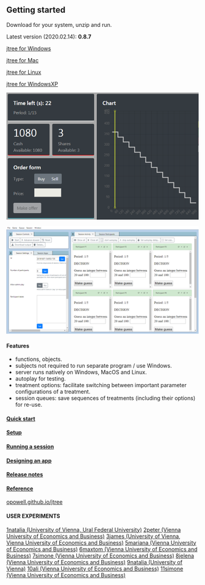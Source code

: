 ## Getting started
Download for your system, unzip and run.

Latest version (2020.02.14): **0.8.7**

<a href='https://github.com/opowell/jtree/releases/latest/download/jtree-0.8.7-win.zip'>jtree for Windows</a>

<a href='https://github.com/opowell/jtree/releases/latest/download/jtree-0.8.7-macos.zip'>jtree for Mac</a>

<a href='https://github.com/opowell/jtree/releases/latest/download/jtree-0.8.7-linux.zip'>jtree for Linux</a>

<a href='https://github.com/opowell/jtree/releases/latest/download/jtree-0.8.7-winxp.zip'>jtree for WindowsXP</a>

![](double-auction.png)

![](adminUI.png)

#### Features
- functions, objects.
- subjects not required to run separate program / use Windows.
- server runs natively on Windows, MacOS and Linux.
- autoplay for testing.
- treatment options: facilitate switching between important parameter configurations of a treatment.
- session queues: save sequences of treatments (including their options) for re-use.

#### <a href='https://opowell.github.io/jtree/reference/tutorial-1-quick-start.html'>Quick start</a>

#### <a href='https://opowell.github.io/jtree/reference/tutorial-2-setup.html'>Setup</a>

#### <a href='https://opowell.github.io/jtree/reference/tutorial-3-running-a-session.html'>Running a session</a>

#### <a href='https://opowell.github.io/jtree/reference/tutorial-4-designing-an-app.html'>Designing an app</a>

#### <a href='https://opowell.github.io/jtree/reference/tutorial-7-release-notes.html'>Release notes</a>

#### <a href='https://opowell.github.io/jtree/reference/index.html'>Reference</a>

<a href='https://opowell.github.io/jtree'>opowell.github.io/jtree</a>

#### USER EXPERIMENTS

<a href='https://www.github.com/opowell/1natalia'>1natalia (University of Vienna, Ural Federal University)</a>
<a href='https://www.github.com/opowell/2peter'>2peter (Vienna University of Economics and Business)</a>
<a href='https://www.github.com/opowell/3james'>3james (University of Vienna, Vienna University of Economics and Business)</a>
<a href='https://www.github.com/opowell/5mariana'>5mariana (Vienna University of Economics and Business)</a>
<a href='https://www.github.com/opowell/6maxtom'>6maxtom (Vienna University of Economics and Business)</a>
<a href='https://www.github.com/opowell/7simone'>7simone (Vienna University of Economics and Business)</a>
<a href='https://www.github.com/opowell/8jelena'>8jelena (Vienna University of Economics and Business)</a>
<a href='https://www.github.com/opowell/9natalia'>9natalia (University of Vienna)</a>
<a href='https://www.github.com/opowell/10ali'>10ali (Vienna University of Economics and Business)</a>
<a href='https://www.github.com/opowell/11simone'>11simone (Vienna University of Economics and Business)</a>

